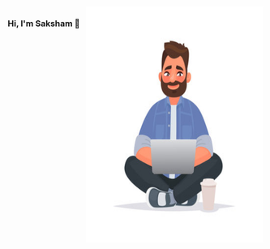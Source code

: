 <img align="right" src="https://github.com/sakshamgupta006/sakshamgupta006/blob/main/front.jpg" alt="Coding Bliss" width=350px height=465px/>

### Hi, I'm Saksham 👋

<!--
**sakshamgupta006/sakshamgupta006** is a ✨ _special_ ✨ repository because its `README.md` (this file) appears on your GitHub profile.

Here are some ideas to get you started:

- 🔭 I’m currently working on ...
- 🌱 I’m currently learning ...
- 👯 I’m looking to collaborate on ...
- 🤔 I’m looking for help with ...
- 💬 Ask me about ...
- 📫 How to reach me: ...
- 😄 Pronouns: ...
- ⚡ Fun fact: ...
-->
